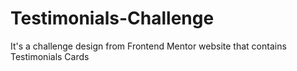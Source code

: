 # Testimonials-Challenge
It's a challenge design from Frontend Mentor website that contains Testimonials Cards
